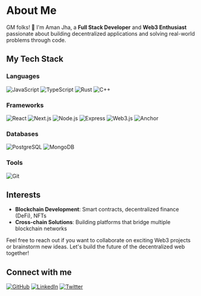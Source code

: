 # About Me

GM folks! 👋 I'm Aman Jha, a **Full Stack Developer** and **Web3 Enthusiast** passionate about building decentralized applications and solving real-world problems through code. 

## My Tech Stack

### Languages
![JavaScript](https://img.shields.io/badge/JavaScript-F7DF1E?style=for-the-badge&logo=javascript&logoColor=black)
![TypeScript](https://img.shields.io/badge/TypeScript-007ACC?style=for-the-badge&logo=typescript&logoColor=white)
![Rust](https://img.shields.io/badge/Rust-000000?style=for-the-badge&logo=rust&logoColor=white)
![C++](https://img.shields.io/badge/C++-00599C?style=for-the-badge&logo=cplusplus&logoColor=white)

### Frameworks
![React](https://img.shields.io/badge/React-20232A?style=for-the-badge&logo=react&logoColor=61DAFB)
![Next.js](https://img.shields.io/badge/Next.js-000000?style=for-the-badge&logo=nextdotjs&logoColor=white)
![Node.js](https://img.shields.io/badge/Node.js-43853D?style=for-the-badge&logo=nodedotjs&logoColor=white)
![Express](https://img.shields.io/badge/Express.js-404D59?style=for-the-badge&logo=express&logoColor=white)
![Web3.js](https://img.shields.io/badge/Web3.js-F16822?style=for-the-badge&logo=web3dotjs&logoColor=white)
![Anchor](https://img.shields.io/badge/Anchor-101010?style=for-the-badge&logo=anchor&logoColor=white)

### Databases
![PostgreSQL](https://img.shields.io/badge/PostgreSQL-316192?style=for-the-badge&logo=postgresql&logoColor=white)
![MongoDB](https://img.shields.io/badge/MongoDB-4EA94B?style=for-the-badge&logo=mongodb&logoColor=white)

### Tools
![Git](https://img.shields.io/badge/Git-F05032?style=for-the-badge&logo=git&logoColor=white)


## Interests
- **Blockchain Development**: Smart contracts, decentralized finance (DeFi), NFTs
- **Cross-chain Solutions**: Building platforms that bridge multiple blockchain networks

Feel free to reach out if you want to collaborate on exciting Web3 projects or brainstorm new ideas. Let's build the future of the decentralized web together!

## Connect with me

[![GitHub](https://img.shields.io/badge/GitHub-181717?style=for-the-badge&logo=github)](https://github.com/e-man07)
[![LinkedIn](https://img.shields.io/badge/LinkedIn-0A66C2?style=for-the-badge&logo=linkedin)](https://www.linkedin.com/in/e-man07/)
[![Twitter](https://img.shields.io/badge/Twitter-1DA1F2?style=for-the-badge&logo=twitter&logoColor=white)](https://x.com/WhyParabola)


